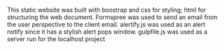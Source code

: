 This static website was built with boostrap and css for styling; html for structuring the web document. Formspree was used to send an email from the user perspective to the client email. alertify.js was used as an alert notify since it has a stylish alert pops window. gulpfile.js was used as a server run for the localhost project
